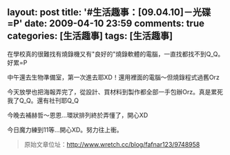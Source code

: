 layout: post
title: '#生活趣事：[09.04.10]－光碟=P'
date: 2009-04-10 23:59
comments: true
categories: [生活趣事]
tags: [生活趣事]
---
在學校真的很難找有燒錄機又有"良好的"燒錄軟體的電腦，一直找都找不到Q_Q。好累=P

中午還去生物準備室，第一次進去耶XD！還用裡面的電腦～但燒錄程式過舊Orz

今天放學也把海報弄完了，從設計、買材料到製作都全部一手包辦Orz。真是累死我了Q_Q。還有社刊耶Q_Q

今晚去補赫哲～恩恩...環狀排列終於弄懂了，開心XD

今日魔力練到11等...開心XD。努力往上衝。

> 原始文章位址：http://www.wretch.cc/blog/fafnar123/9748958